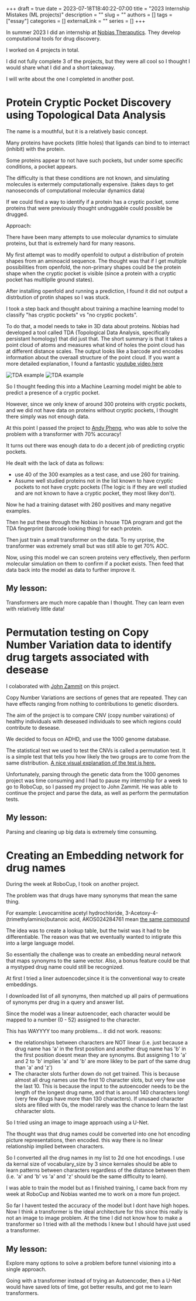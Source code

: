 +++ 
draft = true
date = 2023-07-18T18:40:22-07:00
title = "2023 Internship Mistakes (ML projects)"
description = ""
slug = ""
authors = []
tags = ["essay"]
categories = []
externalLink = ""
series = []
+++

In summer 2023 I did an internship at [Nobias Theraputics](https://www.nobiastx.com/). They develop computational tools for drug discovery.

I worked on 4 projects in total.

I did not fully complete 3 of the projects, but they were all cool so I thought I would share what I did and a short takeaway.

I will write about the one I completed in another post.

# Protein Cryptic Pocket Discovery using Topological Data Analysis

The name is a mouthful, but it is a relatively basic concept.

Many proteins have pockets (little holes) that ligands can bind to to interract (inhibit) with the protein.

Some proteins appear to not have such pockets, but under some specific conditions, a pocket appears.

The difficulty is that these conditions are not known, and simulating molecules is extermely computationally expensive. (takes days to get nanoseconds of computational molecular dynamics data)

If we could find a way to identify if a protein has a cryptic pocket, some proteins that were previously thought undruggable could possible be drugged.

Approach:

There have been many attempts to use molecular dynamics to simulate proteins, but that is extremely hard for many reasons. 

My first attempt was to modify openfold to output a distribution of protein shapes from an aminoacid sequence. The thought was that if I get multiple possibilities from openfold, the non-primary shapes could be the protein shape when the cryptic pocket is visible (since a protein with a cryptic pocket has multliplle ground states).

After installing openfold and running a prediction, I found it did not output a distrbution of protin shapes so I was stuck.

I took a step back and thought about training a machine learning model to classify "has cryptic pockets" vs "no cryptic pockets".

To do that, a model needs to take in 3D data about proteins. Nobias had developed a tool called TDA (Topological Data Analysis, specifically persistant homology) that did just that. The short summary is that it takes a point cloud of atoms and measures what kind of holes the point cloud has at different distance scales. The output looks like a barcode and encodes information about the overaall structure of the point cloud. If you want a more detailed explanation, I found a fantastic [youtube video here](https://www.youtube.com/watch?v=OkDs9Wj5G1U)

![TDA example](/img/TDA_example.png)
![TDA example](/img/TDA_example_2.jpg)

So I thought feeding this into a Machine Learning model might be able to predict a presence of a cryptic pocket.

However, since we only knew of around 300 proteins with cryptic pockets, and we did not have data on proteins without cryptic pockets, I thought there simply was not enough data.

At this point I passed the project to [Andy Pheng](https://www.linkedin.com/in/andy-phung/), who was able to solve the problem with a transformer with 70% accuracy! 

It turns out there was enough data to do a decent job of predicting cryptic pockets.

He dealt with the lack of data as follows:
- use 40 of the 300 examples as a test case, and use 260 for training.
- Assume well studied proteins not in the list known to have cryptic pockets to not have cryptc pockets (The logic is if they are well studied and are not known to have a cryptic pocket, they most likey don't). 

Now he had a training dataset with 260 positives and many negative examples.

Then he put these through the Nobias in house TDA program and got the TDA fingerprint (barcode looking thing) for each protein.

Then just train a small transformer on the data. To my urprise, the transformer was extremely small but was still able to get 70% AOC.

Now, using this model we can screen proteins very effectively, then perform molecular simulation on them to confirm if a pocket exists. Then feed that data back into the model as data to further improve it.

## My lesson:
Transformers are much more capable than I thought. They can learn even with relatively little data!


# Permutation testing on Copy Number Variation data to identify drug targets associated with desease

I colaborated with [John Zammit](https://www.linkedin.com/in/johnchristopherzammit/) on this project.

Copy Number Variations are sections of genes that are repeated. They can have effects ranging from nothing to contributions to genetic disorders.

The aim of the project is to compare CNV (copy number vairations) of healthy individuals with deseased individuals to see which regions could contribute to desease.

We decided to focus on ADHD, and use the 1000 genome database.

The statistical test we used to test the CNVs is called a permutation test. It is a simple test that tells you how likely the two groups are to come from the same distribution. [A nice visual explanation of the test is here.](https://www.jwilber.me/permutationtest/)

Unfortunately, parsing through the genetic data from the 1000 genomes project was time consuming and I had to pause my internship for a week to go to RoboCup, so I passed my project to John Zammit. He was able to continue the project and parse the data, as well as perform the permutation tests.

## My lesson:
Parsing and cleaning up big data is extremely time consuming.


# Creating an Embedding network for drug names

During the week at RoboCup, I took on another project.

The problem was that drugs have many synonyms that mean the same thing. 

For example: 
Levocarnitine acetyl hydrochloride, 3-Acetoxy-4-(trimethylaminio)butanoic acid, AKOS024284761 mean [the same compound](https://pubchem.ncbi.nlm.nih.gov/compound/2)

The idea was to create a lookup table, but the twist was it had to be differentiable. The reason was that we eventually wanted to intigrate this into a large language model. 

So essentially the challenge was to create an embedding neural network that maps synonyms to the same vector. Also, a bonus feature could be that a mystyped drug name could still be recognized. 

At first I tried a liner autoencoder,since it is the conventional way to create embeddings.

I downloaded list of all synonyms, then matched up all pairs of permuations of synonyms per drug in a query and answer list.

Since the model was a linear autoencoder, each character would be mapped to a number (0 - 52) assigned to the character.

This has WAYYYY too many problems... it did not work.
reasons:
- the relationships between characters are NOT linear (i.e. just because a drug name has 'a' in the first position and another drug name has 'b' in the first position doesnt mean they are synonyms. But assigning 1 to 'a' and 2 to 'b' implies 'a' and 'b' are more likley to be part of the same drug than 'a' and 'z')
- The character slots further down do not get trained. This is because almost all drug names use the first 10 character slots, but very few use the last 10. This is because the input to the autoencoder needs to be the length of the longest drug name, and that is around 140 characters long! (very few drugs have more than 130 characters). If unusaed character slots are filled with 0s, the model rarely was the chance to learn the last chharacter slots.

So I tried using an image to image approach using a U-Net.

The thought was that drug names could be converted into one hot encoding picture representations, then encoded.
this way there is no linear relationship implied between characters. 

So I converted all the drug names in my list to 2d one hot encodings.
I use da kernal size of vocabulary_size by 3 since kernales should be able to learn patterns between characters regardless of the distance between them (i.e. 'a' and 'b' vs 'a' and 'z' should be the same difficulty to learn).

I was able to train the model but as I finished training, I came back from my week at RoboCup and Nobias wanted me to work on a more fun project.

So far I havent tested the accuracy of the model but I dont have high hopes. Now I think a transformer is the ideal architecture for this since this really is not an image to image problem. At the time I did not know how to make a transformer so I tried with all the methods I knew but I should have just used a transformer.

## My lesson:

Explore many options to solve a problem before tunnel visioning into a single approach. 

Going with a transformer instead of trying an Autoencoder, then a U-Net would have saved lots of time, got better results, and got me to learn transformers.














